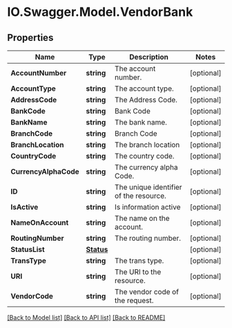 # IO.Swagger.Model.VendorBank
## Properties

Name | Type | Description | Notes
------------ | ------------- | ------------- | -------------
**AccountNumber** | **string** | The account number. | [optional] 
**AccountType** | **string** | The account type. | [optional] 
**AddressCode** | **string** | The Address Code. | [optional] 
**BankCode** | **string** | Bank Code | [optional] 
**BankName** | **string** | The bank name. | [optional] 
**BranchCode** | **string** | Branch Code | [optional] 
**BranchLocation** | **string** | The branch location | [optional] 
**CountryCode** | **string** | The country code. | [optional] 
**CurrencyAlphaCode** | **string** | The currency alpha Code. | [optional] 
**ID** | **string** | The unique identifier of the resource. | [optional] 
**IsActive** | **string** | Is information active | [optional] 
**NameOnAccount** | **string** | The name on the account. | [optional] 
**RoutingNumber** | **string** | The routing number. | [optional] 
**StatusList** | [**Status**](Status.md) |  | [optional] 
**TransType** | **string** | The trans type. | [optional] 
**URI** | **string** | The URI to the resource. | [optional] 
**VendorCode** | **string** | The vendor code of the request. | [optional] 

[[Back to Model list]](../README.md#documentation-for-models) [[Back to API list]](../README.md#documentation-for-api-endpoints) [[Back to README]](../README.md)


